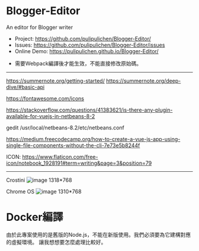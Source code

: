 # Blogger-Editor
An editor for Blogger writer

- Project: https://github.com/pulipulichen/Blogger-Editor/
- Issues: https://github.com/pulipulichen/Blogger-Editor/issues
- Online Demo: https://pulipulichen.github.io/Blogger-Editor/

* 需要Webpack編譯後才能生效，不能直接修改原始碼。

----

https://summernote.org/getting-started/
https://summernote.org/deep-dive/#basic-api

https://fontawesome.com/icons

https://stackoverflow.com/questions/41383621/is-there-any-plugin-available-for-vuejs-in-netbeans-8-2

gedit /usr/local/netbeans-8.2/etc/netbeans.conf  

https://medium.freecodecamp.org/how-to-create-a-vue-js-app-using-single-file-components-without-the-cli-7e73e5b8244f

ICON: https://www.flaticon.com/free-icon/notebook_1928191#term=writing&page=3&position=79

---------

Crostini
![image](https://user-images.githubusercontent.com/2345913/61374274-89caa800-a8ce-11e9-836b-0352f47cee35.png)
1318*768

Chrome OS
![image](https://user-images.githubusercontent.com/2345913/61374286-94853d00-a8ce-11e9-9f25-5d363607ce91.png)
1310*768

# Docker編譯

由於此專案使用的是舊版的Node.js，不能在新版使用。我們必須要為它建構對應的虛擬環境。
讓我想想要怎麼處理比較好。